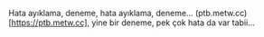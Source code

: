 Hata ayıklama, deneme, hata ayıklama, deneme... 
(ptb.metw.cc)[https://ptb.metw.cc], yine bir deneme, pek çok hata da var tabii...
